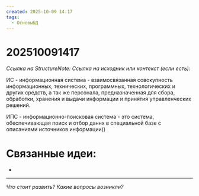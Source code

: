 ```yaml
---
created: 2025-10-09 14:17
tags:
  - ОсновыБД
---
```

# 202510091417
*Ссылка на StructureNote:*
*Ссылка на исходник или контекст (если есть):* 

ИС - информационная система - взаимосвязанная совокупность информационных, технических, программных, технологических и других средств, а так же персонала, предназначенная для сбора, обработки, хранения и выдачи информации и принятия управленческих решений.

ИПС - информационно-поисковая система - это система, обеспечивающая поиск и отбор даннх в специальной базе с описаниями источников информации()
# Связанные идеи:
* 
---

*Что стоит развить? Какие вопросы возникли?*